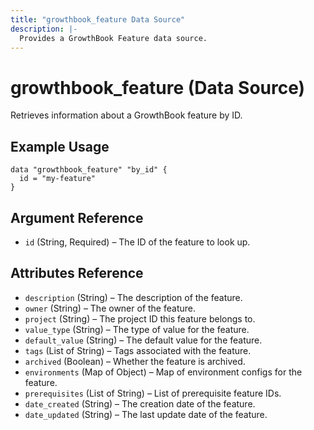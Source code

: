 ```yaml
---
title: "growthbook_feature Data Source"
description: |-
  Provides a GrowthBook Feature data source.
---
```


# growthbook_feature (Data Source)

Retrieves information about a GrowthBook feature by ID.

## Example Usage

```hcl
data "growthbook_feature" "by_id" {
  id = "my-feature"
}
```

## Argument Reference

- `id` (String, Required) – The ID of the feature to look up.

## Attributes Reference

- `description` (String) – The description of the feature.
- `owner` (String) – The owner of the feature.
- `project` (String) – The project ID this feature belongs to.
- `value_type` (String) – The type of value for the feature.
- `default_value` (String) – The default value for the feature.
- `tags` (List of String) – Tags associated with the feature.
- `archived` (Boolean) – Whether the feature is archived.
- `environments` (Map of Object) – Map of environment configs for the feature.
- `prerequisites` (List of String) – List of prerequisite feature IDs.
- `date_created` (String) – The creation date of the feature.
- `date_updated` (String) – The last update date of the feature.
